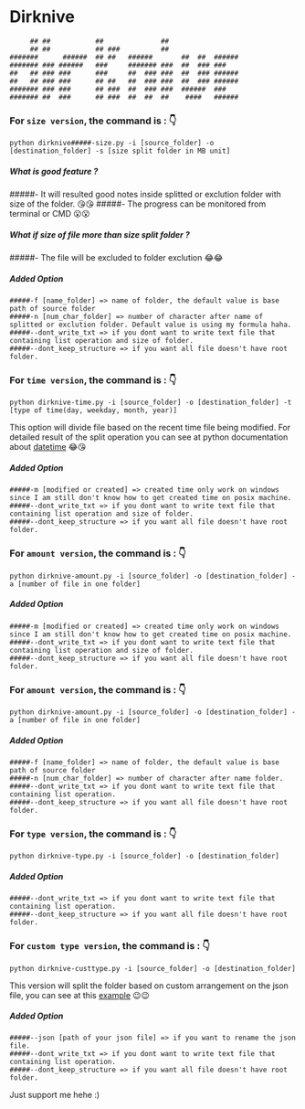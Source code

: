 # Dirknive
```
     ## ##           ##              ##
     ## ##           ## ###          ##
#######      ######  ## ##   ######       ##  ##  ######
####### ### ######   ###     ####### ###  ##  ### ### 
##   ## ### ###      ###     ##  ### ###  ##  ### ######
##   ## ### ###      ## ##   ##  ### ###  ##  ### ######
####### ### ###      ## ###  ##  ### ###  ######  ###
####### ##  ###      ## ###  ##  ##  ##    ####   ######
```

### For `size version`, the command is : :point_down:
```
python dirknive#####-size.py -i [source_folder] -o [destination_folder] -s [size split folder in MB unit]
```
##### What is good feature ?
 #####- It will resulted good notes inside splitted or exclution folder with size of the folder. :kissing_heart::kissing_heart:
 #####- The progress can be monitored from terminal or CMD :open_mouth::open_mouth:
##### What if size of file more than size split folder ?
 #####- The file will be excluded to folder exclution :joy::joy:
##### Added Option
```
#####-f [name_folder] => name of folder, the default value is base path of source folder 
#####-n [num_char_folder] => number of character after name of splitted or exclution folder. Default value is using my formula haha.
#####--dont_write_txt => if you dont want to write text file that containing list operation and size of folder.
#####--dont_keep_structure => if you want all file doesn't have root folder.
```

### For `time version`, the command is : :point_down:
```
python dirknive-time.py -i [source_folder] -o [destination_folder] -t [type of time(day, weekday, month, year)]
```
This option will divide file based on the recent time file being modified. For detailed result of the split operation you can see at python documentation about [datetime](https://docs.python.org/3/library/datetime.html#strftime#####-and#####-strptime#####-format#####-codes) :joy::kissing_heart:
##### Added Option
```
#####-m [modified or created] => created time only work on windows since I am still don't know how to get created time on posix machine. 
#####--dont_write_txt => if you dont want to write text file that containing list operation and size of folder.
#####--dont_keep_structure => if you want all file doesn't have root folder.
```

### For `amount version`, the command is : :point_down:
```
python dirknive-amount.py -i [source_folder] -o [destination_folder] -a [number of file in one folder]
```
##### Added Option
```
#####-m [modified or created] => created time only work on windows since I am still don't know how to get created time on posix machine. 
#####--dont_write_txt => if you dont want to write text file that containing list operation and size of folder.
#####--dont_keep_structure => if you want all file doesn't have root folder.
```

### For `amount version`, the command is : :point_down:
```
python dirknive-amount.py -i [source_folder] -o [destination_folder] -a [number of file in one folder]
```
##### Added Option
```
#####-f [name_folder] => name of folder, the default value is base path of source folder 
#####-n [num_char_folder] => number of character after name folder.
#####--dont_write_txt => if you dont want to write text file that containing list operation.
#####--dont_keep_structure => if you want all file doesn't have root folder.
```

### For `type version`, the command is : :point_down:
```
python dirknive-type.py -i [source_folder] -o [destination_folder]
```
##### Added Option
```
#####--dont_write_txt => if you dont want to write text file that containing list operation.
#####--dont_keep_structure => if you want all file doesn't have root folder.
```

### For `custom type version`, the command is : :point_down:
```
python dirknive-custtype.py -i [source_folder] -o [destination_folder]
```
This version will split the folder based on custom arrangement on the json file, you can see at this [example](https://github.com/darkshadowlho/dirknive/blob/main/dirknive#####-custtype.json) :wink::wink:
##### Added Option
```
#####--json [path of your json file] => if you want to rename the json file.
#####--dont_write_txt => if you dont want to write text file that containing list operation.
#####--dont_keep_structure => if you want all file doesn't have root folder.
```
Just support me hehe :)